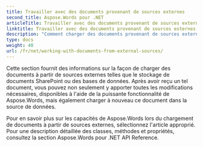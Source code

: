 ```yaml
---
title: Travailler avec des documents provenant de sources externes
second_title: Aspose.Words pour .NET
articleTitle: Travailler avec des documents provenant de sources externes
linktitle: Travailler avec des documents provenant de sources externes
description: "Comment charger des documents provenant de sources externes dans C#. Chargez des fichiers PDF, DOCX, DOC, RTF, ODT, EPUB, HTML et autres fichiers à partir de SharePoint ou d'une base de données pour un traitement ultérieur à l'aide de C#."
type: docs
weight: 40
url: /fr/net/working-with-documents-from-external-sources/
---
```


Cette section fournit des informations sur la façon de charger des documents à partir de sources externes telles que le stockage de documents SharePoint ou des bases de données. Après avoir reçu un tel document, vous pouvez non seulement y apporter toutes les modifications nécessaires, disponibles à l'aide de la puissante fonctionnalité de Aspose.Words, mais également charger à nouveau ce document dans la source de données.

Pour en savoir plus sur les capacités de Aspose.Words lors du chargement de documents à partir de sources externes, sélectionnez l'article approprié. Pour une description détaillée des classes, méthodes et propriétés, consultez la section Aspose.Words pour .NET API Reference.